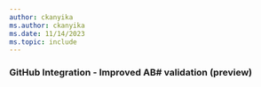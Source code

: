 ```yaml
---
author: ckanyika
ms.author: ckanyika
ms.date: 11/14/2023
ms.topic: include
---
```


### GitHub Integration - Improved AB# validation (preview)

